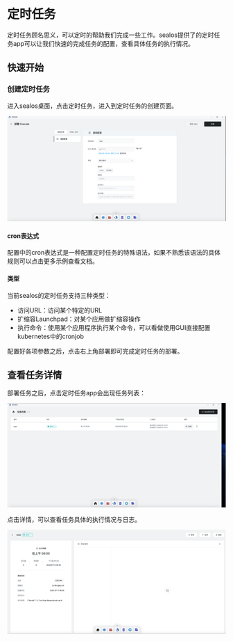 # 定时任务

定时任务顾名思义，可以定时的帮助我们完成一些工作。sealos提供了的定时任务app可以让我们快速的完成任务的配置，查看具体任务的执行情况。

## 快速开始

### 创建定时任务

进入sealos桌面，点击定时任务，进入到定时任务的创建页面。

![](./images/cronjob-1.png)

#### cron表达式

配置中的cron表达式是一种配置定时任务的特殊语法，如果不熟悉该语法的具体规则可以点击更多示例查看文档。

#### 类型

当前sealos的定时任务支持三种类型：

- 访问URL：访问某个特定的URL
- 扩缩容Launchpad：对某个应用做扩缩容操作
- 执行命令：使用某个应用程序执行某个命令，可以看做使用GUI直接配置kubernetes中的cronjob

配置好各项参数之后，点击右上角部署即可完成定时任务的部署。

## 查看任务详情

部署任务之后，点击定时任务app会出现任务列表：

![](./images/cronjob-2.png)

点击详情，可以查看任务具体的执行情况与日志。

![](./images/cronjob-3.png)